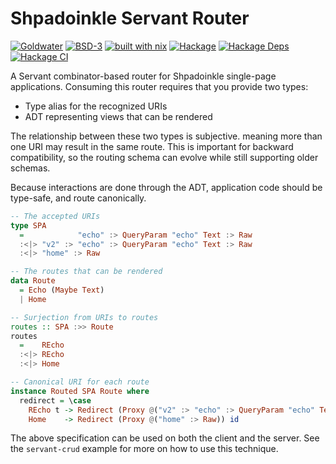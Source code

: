 # Shpadoinkle Servant Router

[![Goldwater](https://gitlab.com/fresheyeball/Shpadoinkle/badges/master/pipeline.svg)](https://gitlab.com/fresheyeball/Shpadoinkle)
[![BSD-3](https://img.shields.io/badge/License-BSD%203--Clause-blue.svg)](https://opensource.org/licenses/BSD-3-Clause)
[![built with nix](https://img.shields.io/badge/built%20with-nix-41439a)](https://builtwithnix.org)
[![Hackage](https://img.shields.io/hackage/v/Shpadoinkle-router.svg)](https://hackage.haskell.org/package/Shpadoinkle-router)
[![Hackage Deps](https://img.shields.io/hackage-deps/v/Shpadoinkle-router.svg)](http://packdeps.haskellers.com/reverse/Shpadoinkle-router)
[![Hackage CI](https://matrix.hackage.haskell.org/api/v2/packages/Shpadoinkle-router/badge)](https://matrix.hackage.haskell.org/#/package/Shpadoinkle-router)


A Servant combinator-based router for Shpadoinkle single-page applications.
Consuming this router requires that you provide two types:

- Type alias for the recognized URIs
- ADT representing views that can be rendered

The relationship between these two types is subjective. meaning more than one URI
may result in the same route. This is important for backward compatibility, so the
routing schema can evolve while still supporting older schemas.

Because interactions are done through the ADT, application code should be type-safe,
and route canonically.

```haskell
-- The accepted URIs
type SPA
  =            "echo" :> QueryParam "echo" Text :> Raw
  :<|> "v2" :> "echo" :> QueryParam "echo" Text :> Raw
  :<|> "home" :> Raw

-- The routes that can be rendered
data Route
  = Echo (Maybe Text)
  | Home

-- Surjection from URIs to routes
routes :: SPA :>> Route
routes
  =    REcho
  :<|> REcho
  :<|> Home

-- Canonical URI for each route
instance Routed SPA Route where
  redirect = \case
    REcho t -> Redirect (Proxy @("v2" :> "echo" :> QueryParam "echo" Text :> Raw)) ($ t)
    Home    -> Redirect (Proxy @("home" :> Raw)) id
```

The above specification can be used on both the client and the server. See the `servant-crud` example for more on how to use this technique.
